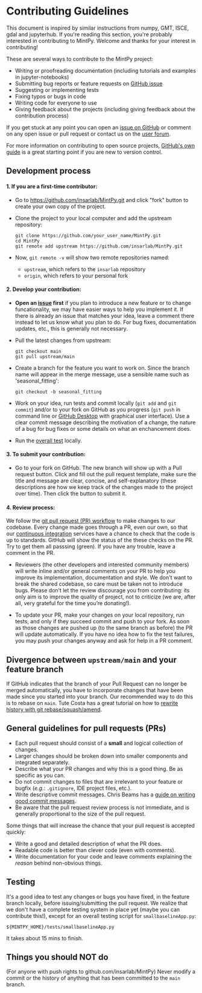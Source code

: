 # Contributing Guidelines

This document is inspired by similar instructions from numpy, GMT, ISCE, gdal and jupyterhub. If you're reading this section, you're probably interested in contributing to MintPy. Welcome and thanks for your interest in contributing! 

These are several ways to contribute to the MintPy project:

* Writing or proofreading documentation (including tutorials and examples in jupyter-notebooks)
* Submitting bug reports or feature requests on [GitHub issue](https://github.com/insarlab/MintPy/issues)
* Suggesting or implementing tests
* Fixing typos or bugs in code
* Writing code for everyone to use
* Giving feedback about the projects (including giving feedback about the contribution process)

If you get stuck at any point you can open an [issue on GitHub](https://github.com/insarlab/MintPy/issues) or comment on any open issue or pull request or contact us on the [user forum](https://groups.google.com/forum/#!forum/mintpy).

For more information on contributing to open source projects, [GitHub's own guide](https://guides.github.com/activities/contributing-to-open-source/)
is a great starting point if you are new to version control. 

## Development process ##

#### 1. If you are a first-time contributor: ####

+ Go to https://github.com/insarlab/MintPy.git and click "fork" button to create your own copy of the project.

+ Clone the project to your local computer and add the upstream repository:

   ```
   git clone https://github.com/your_user_name/MintPy.git
   cd MintPy
   git remote add upstream https://github.com/insarlab/MintPy.git
   ```

+ Now, `git remote -v` will show two remote repositories named:

   - `upstream`, which refers to the `insarlab` repository
   - `origin`, which refers to your personal fork

#### 2. Develop your contribution: ####

+ **Open an [issue](https://github.com/insarlab/MintPy/issues) first** if you plan to introduce a new feature or to change funcationality, we may have easier ways to help you implement it. If there is already an issue that matches your idea, leave a comment there instead to let us know what you plan to do. For bug fixes, documentation updates, etc., this is generally not necessary.

+ Pull the latest changes from upstream:

   ```
   git checkout main
   git pull upstream/main
   ```

+ Create a branch for the feature you want to work on. Since the branch name will appear in the merge message, use a sensible name such as 'seasonal_fitting':

   ```
   git checkout -b seasonal_fitting
   ```

+ Work on your idea, run tests and commit locally (`git add` and `git commit`) and/or to your fork on GitHub as you progress (`git push` in command line or [GitHub Desktop](https://desktop.github.com/) with graphical user interface). Use a clear commit message describing the motivation of a change, the nature of a bug for bug fixes or some details on what an enchancement does.

+ Run the [overall test](./CONTRIBUTING.md#testing) locally.

#### 3. To submit your contribution: ####

+ Go to your fork on GitHub. The new branch will show up with a Pull request button. Click and fill out the pull request template, make sure the title and message are clear, concise, and self-explanatory (these descriptions are how we keep track of the changes made to the project over time). Then click the button to submit it.

#### 4. Review process: ####

We follow the [git pull request (PR) workflow](https://www.asmeurer.com/git-workflow/) to make changes to our codebase. Every change made goes through a PR, even our own, so that our [continuous integration](https://en.wikipedia.org/wiki/Continuous_integration) services have a chance to check that the code is up to standards. GitHub will show the status of the these checks on the PR. Try to get them all passsing (green). If you have any trouble, leave a comment in the PR.

+ Reviewers (the other developers and interested community members) will write inline and/or general comments on your PR to help you improve its implementation, documentation and style. We don't want to break the shared codebase, so care must be taken not to introduce bugs. Please don’t let the review discourage you from contributing: its only aim is to improve the quality of project, not to criticize (we are, after all, very grateful for the time you’re donating!).

+ To update your PR, make your changes on your local repository, run tests, and only if they succeed commit and push to your fork. As soon as those changes are pushed up (to the same branch as before) the PR will update automatically. If you have no idea how to fix the test failures, you may push your changes anyway and ask for help in a PR comment.


## Divergence between `upstream/main` and your feature branch ##

If GitHub indicates that the branch of your Pull Request can no longer be merged automatically, you have to incorporate changes that have been made since you started into your branch. Our recommended way to do this is to rebase on `main`. Tute Costa has a great tutorial on how to [rewrite history with git rebase/squash/amend](https://thoughtbot.com/blog/git-interactive-rebase-squash-amend-rewriting-history).


## General guidelines for pull requests (PRs) ##

+ Each pull request should consist of a **small** and logical collection of changes.
+ Larger changes should be broken down into smaller components and integrated separately.
+ Describe what your PR changes and why this is a good thing. Be as specific as you can.
+ Do not commit changes to files that are irrelevant to your feature or bugfix (_e.g._: `.gitignore`, IDE project files, etc.).
+ Write descriptive commit messages. Chris Beams has a [guide on writing good commit messages](https://chris.beams.io/posts/git-commit/).
+ Be aware that the pull request review process is not immediate, and is generally proportional to the size of the pull request.

Some things that will increase the chance that your pull request is accepted quickly:

+ Write a good and detailed description of what the PR does.
+ Readable code is better than clever code (even with comments).
+ Write documentation for your code and leave comments explaining the _reason_ behind non-obvious things.


## Testing ##

It's a good idea to test any changes or bugs you have fixed, in the feature branch locally, before issuing/submitting the pull request. We realize that we don't have a complete testing system in place yet (maybe you can contribute this!), except for an overall testing script for `smallbaselineApp.py`:

```
${MINTPY_HOME}/tests/smallbaselineApp.py
```

It takes about 15 mins to finish.


## Things you should NOT do ##

(For anyone with push rights to github.com/insarlab/MintPy) Never modify a commit or the history of anything that has been committed to the `main` branch.
